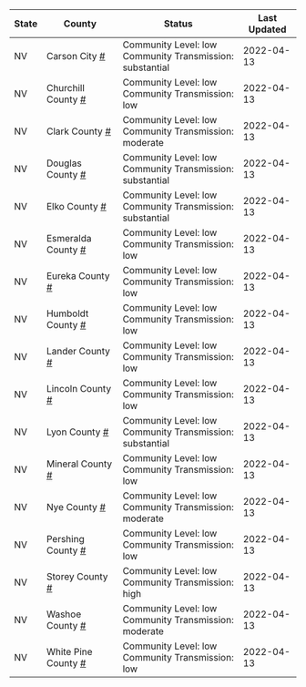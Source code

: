 State | County | Status | Last Updated
--- | --- | --- | --- 
NV | Carson City <a href="#carson_city">#</a> | <a name="carson_city"></a>Community Level: low<br/>Community Transmission: substantial | 2022-04-13
NV | Churchill County <a href="#churchill_county">#</a> | <a name="churchill_county"></a>Community Level: low<br/>Community Transmission: low | 2022-04-13
NV | Clark County <a href="#clark_county">#</a> | <a name="clark_county"></a>Community Level: low<br/>Community Transmission: moderate | 2022-04-13
NV | Douglas County <a href="#douglas_county">#</a> | <a name="douglas_county"></a>Community Level: low<br/>Community Transmission: substantial | 2022-04-13
NV | Elko County <a href="#elko_county">#</a> | <a name="elko_county"></a>Community Level: low<br/>Community Transmission: substantial | 2022-04-13
NV | Esmeralda County <a href="#esmeralda_county">#</a> | <a name="esmeralda_county"></a>Community Level: low<br/>Community Transmission: low | 2022-04-13
NV | Eureka County <a href="#eureka_county">#</a> | <a name="eureka_county"></a>Community Level: low<br/>Community Transmission: low | 2022-04-13
NV | Humboldt County <a href="#humboldt_county">#</a> | <a name="humboldt_county"></a>Community Level: low<br/>Community Transmission: low | 2022-04-13
NV | Lander County <a href="#lander_county">#</a> | <a name="lander_county"></a>Community Level: low<br/>Community Transmission: low | 2022-04-13
NV | Lincoln County <a href="#lincoln_county">#</a> | <a name="lincoln_county"></a>Community Level: low<br/>Community Transmission: low | 2022-04-13
NV | Lyon County <a href="#lyon_county">#</a> | <a name="lyon_county"></a>Community Level: low<br/>Community Transmission: substantial | 2022-04-13
NV | Mineral County <a href="#mineral_county">#</a> | <a name="mineral_county"></a>Community Level: low<br/>Community Transmission: low | 2022-04-13
NV | Nye County <a href="#nye_county">#</a> | <a name="nye_county"></a>Community Level: low<br/>Community Transmission: moderate | 2022-04-13
NV | Pershing County <a href="#pershing_county">#</a> | <a name="pershing_county"></a>Community Level: low<br/>Community Transmission: low | 2022-04-13
NV | Storey County <a href="#storey_county">#</a> | <a name="storey_county"></a>Community Level: low<br/>Community Transmission: high | 2022-04-13
NV | Washoe County <a href="#washoe_county">#</a> | <a name="washoe_county"></a>Community Level: low<br/>Community Transmission: moderate | 2022-04-13
NV | White Pine County <a href="#white_pine_county">#</a> | <a name="white_pine_county"></a>Community Level: low<br/>Community Transmission: low | 2022-04-13
